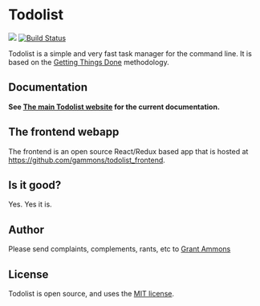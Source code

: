 # Todolist

[![](https://goreportcard.com/badge/github.com/gammons/todolist)](https://goreportcard.com/report/github.com/gammons/todolist)
[![Build Status](https://travis-ci.org/gammons/todolist.svg?branch=master)](https://travis-ci.org/gammons/todolist)

Todolist is a simple and very fast task manager for the command line.  It is based on the [Getting Things Done][gtd] methodology.

[gtd]: http://lifehacker.com/productivity-101-a-primer-to-the-getting-things-done-1551880955

## Documentation

**See [The main Todolist website][tdl] for the current documentation.**

[tdl]: http://todolist.site

## The frontend webapp

The frontend is an open source React/Redux based app that is hosted at https://github.com/gammons/todolist_frontend.

## Is it good?

Yes.  Yes it is.

## Author

Please send complaints, complements, rants, etc to [Grant Ammons][ga]

## License

Todolist is open source, and uses the [MIT license](https://github.com/gammons/todolist/blob/master/LICENSE.md).

[ga]: https://twitter.com/gammons
